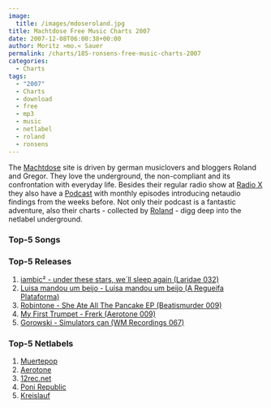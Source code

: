```yaml
---
image:
  title: /images/mdoseroland.jpg
title: Machtdose Free Music Charts 2007
date: 2007-12-08T06:00:38+00:00
author: Moritz »mo.« Sauer
permalink: /charts/185-ronsens-free-music-charts-2007
categories:
  - Charts
tags:
  - "2007"
  - Charts
  - download
  - free
  - mp3
  - music
  - netlabel
  - roland
  - ronsens
---
```

The [Machtdose](http://machtdose.de/) site is driven by german musiclovers and bloggers Roland and Gregor. They love the underground, the non-compliant and its confrontation with everyday life. Besides their regular radio show at [Radio X](http://www.radiox.de/) they also have a [Podcast](http://machtdose.de/tag/podcast/) with monthly episodes introducing netaudio findings from the weeks before. Not only their podcast is a fantastic adventure, also their charts - collected by [Roland](http://ronsens.de) - digg deep into the netlabel underground.<!--more-->

<!--adsense-->

### Top-5 Songs

### Top-5 Releases

  1. [iambic² - under these stars, we´ll sleep again (Laridae 032)](http://laridae.at/releases.php?id=34&start=0)
  2. [Luisa mandou um beijo - Luisa mandou um beijo (A Regueifa Plataforma)](http://www.aregueifa.net/luisamandouumbeijo.htm)
  3. [Robintone - She Ate All The Pancake EP (Beatismurder 009)](http://www.beatismurder.com/bim09.html)
  4. [My First Trumpet - Frerk (Aerotone 009)](http://aerotone.300l600.de/index.php?id=2,73,0,0,1,0)
  5. [Gorowski - Simulators can (WM Recordings 067)](http://www.wmrecordings.com/releases/wm067.htm)

### Top-5 Netlabels

  1. [Muertepop](http://www.muertepop.com/)
  2. [Aerotone](http://aerotone.300l600.de/)
  3. [12rec.net](http://12rec.net/)
  4. [Poni Republic](http://ponirepublic.com)
  5. [Kreislauf](http://kreislauf.org/v10/?cat=2)